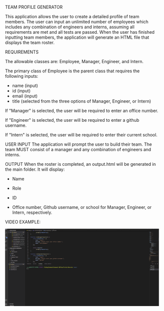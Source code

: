 TEAM PROFILE GENERATOR

This application allows the user to create a detailed profile of team members. The user can input an unlimited number of employees which includes any combination of engineers and interns, assuming all requirements are met and all tests are passed. When the user has finished inputting team members, the application will generate an HTML file that displays the team roster.

REQUIREMENTS

The allowable classes are: Employee, Manager, Engineer, and Intern.

The primary class of Employee is the parent class that requires the following inputs:

- name (input)
- id (input)
- email (input)
- title (selected from the three options of Manager, Engineer, or Intern)


If "Manager" is selected, the user will be required to enter an office number.

If "Engineer" is selected, the user will be required to enter a github username.

If "Intern" is selected, the user will be required to enter their current school.

USER INPUT 
The application will prompt the user to build their team. The team MUST consist of a manager and any combination of engineers and interns.

OUTPUT
When the roster is completed, an output.html will be generated in the main folder. It will display:

- Name

- Role

- ID

- Office number, Github username, or school for Manager, Engineer, or Intern, respectively.

VIDEO EXAMPLE:

![Alt Text](https://github.com/coryjpiette/Team-Profile-Generator/blob/main/assets/walkthrough.gif)

